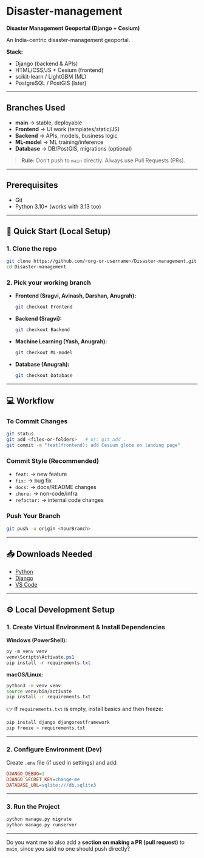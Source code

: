 # Disaster-management

**Disaster Management Geoportal (Django + Cesium)**

An India-centric disaster-management geoportal.

**Stack:**

* Django (backend & APIs)
* HTML/CSS/JS + Cesium (frontend)
* scikit-learn / LightGBM (ML)
* PostgreSQL / PostGIS (later)

---

## Branches Used

* **main** → stable, deployable
* **Frontend** → UI work (templates/static/JS)
* **Backend** → APIs, models, business logic
* **ML-model** → ML training/inference
* **Database** → DB/PostGIS, migrations (optional)

> **Rule:** Don’t push to `main` directly. Always use Pull Requests (PRs).

---

## Prerequisites

* Git
* Python 3.10+ (works with 3.13 too)

---

## 🚀 Quick Start (Local Setup)

### 1. Clone the repo

```bash
git clone https://github.com/<org-or-username>/Disaster-management.git
cd Disaster-management
```

### 2. Pick your working branch

* **Frontend (Sragvi, Avinash, Darshan, Anugrah):**

  ```bash
  git checkout Frontend
  ```
* **Backend (Sragvi):**

  ```bash
  git checkout Backend
  ```
* **Machine Learning (Yash, Anugrah):**

  ```bash
  git checkout ML-model
  ```
* **Database (Anugrah):**

  ```bash
  git checkout Database
  ```

---

## 💻 Workflow

### To Commit Changes

```bash
git status
git add <files-or-folders>   # or: git add .
git commit -m "feat(frontend): add Cesium globe on landing page"
```

### Commit Style (Recommended)

* `feat:` → new feature
* `fix:` → bug fix
* `docs:` → docs/README changes
* `chore:` → non-code/infra
* `refactor:` → internal code changes

### Push Your Branch

```bash
git push -u origin <YourBranch>
```

---

## 📥 Downloads Needed

* [Python](https://www.python.org/downloads/)
* [Django](https://www.djangoproject.com/)
* [VS Code](https://code.visualstudio.com/)

---

## ⚙️ Local Development Setup

### 1. Create Virtual Environment & Install Dependencies

**Windows (PowerShell):**

```powershell
py -m venv venv
venv\Scripts\Activate.ps1
pip install -r requirements.txt
```

**macOS/Linux:**

```bash
python3 -m venv venv
source venv/bin/activate
pip install -r requirements.txt
```

👉 If `requirements.txt` is empty, install basics and then freeze:

```bash
pip install django djangorestframework
pip freeze > requirements.txt
```

---

### 2. Configure Environment (Dev)

Create `.env` file (if used in settings) and add:

```ini
DJANGO_DEBUG=1
DJANGO_SECRET_KEY=change-me
DATABASE_URL=sqlite:///db.sqlite3
```

---

### 3. Run the Project

```bash
python manage.py migrate
python manage.py runserver
```

---



Do you want me to also add a **section on making a PR (pull request)** to `main`, since you said no one should push directly?

